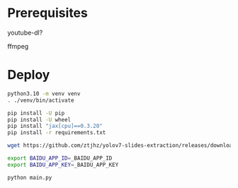 # Prerequisites

youtube-dl?

ffmpeg

# Deploy

```sh
python3.10 -m venv venv
. ./venv/bin/activate

pip install -U pip
pip install -U wheel
pip install "jax[cpu]==0.3.20"
pip install -r requirements.txt

wget https://github.com/ztjhz/yolov7-slides-extraction/releases/download/v1.0/best.pt

export BAIDU_APP_ID=_BAIDU_APP_ID
export BAIDU_APP_KEY=_BAIDU_APP_KEY

python main.py
```
